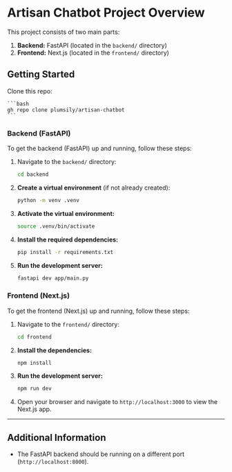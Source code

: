 # Artisan Chatbot Project Overview

This project consists of two main parts:

1. **Backend:** FastAPI (located in the `backend/` directory)
2. **Frontend:** Next.js (located in the `frontend/` directory)

## Getting Started

Clone this repo:

    ```bash
    gh repo clone plumsily/artisan-chatbot
    ```

### Backend (FastAPI)

To get the backend (FastAPI) up and running, follow these steps:

1. Navigate to the `backend/` directory:

    ```bash
    cd backend
    ```

2. **Create a virtual environment** (if not already created):

    ```bash
    python -m venv .venv
    ```

3. **Activate the virtual environment:**

    ```bash
    source .venv/bin/activate
    ```

4. **Install the required dependencies:**

    ```bash
    pip install -r requirements.txt
    ```

5. **Run the development server:**

    ```bash
    fastapi dev app/main.py
    ```

### Frontend (Next.js)

To get the frontend (Next.js) up and running, follow these steps:

1. Navigate to the `frontend/` directory:

    ```bash
    cd frontend
    ```

2. **Install the dependencies:**

    ```bash
    npm install
    ```

3. **Run the development server:**

    ```bash
    npm run dev
    ```

4. Open your browser and navigate to `http://localhost:3000` to view the Next.js app.

---

## Additional Information

- The FastAPI backend should be running on a different port (`http://localhost:8000`).